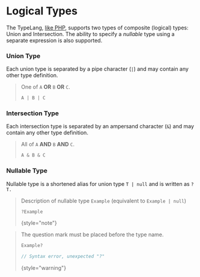 # Logical Types

<show-structure for="chapter" depth="2"/>

The TypeLang, [like PHP](https://www.php.net/manual/en/language.types.type-system.php#language.types.type-system.composite), supports two types of composite (logical) types:
Union and Intersection. The ability to specify a _nullable_ type using a 
separate expression is also supported.

### Union Type

Each union type is separated by a pipe character (`|`) and may contain any other
type definition.

> One of `A` **OR** `B` **OR** `C`.
> ```typescript
> A | B | C
> ```

### Intersection Type

Each intersection type is separated by an ampersand character (`&`) and may
contain any other type definition.

> All of `A` **AND** `B` **AND** `C`.
> ```typescript
> A & B & C
> ```

### Nullable Type

Nullable type is a shortened alias for union type `T | null` 
and is written as `?T.`

<tabs>
<tab title="Examples">

> Description of nullable type `Example` (equivalent to `Example | null`)
> ```typescript
> ?Example
> ```
> {style="note"}

</tab>
<tab title="Counterexamples">

> The question mark must be placed before the type name.
> ```typescript
> Example?
> 
> // Syntax error, unexpected "?"
> ```
> {style="warning"}
</tab>
</tabs>

